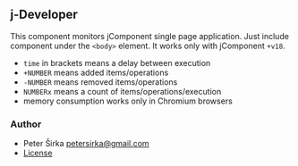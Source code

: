 ## j-Developer

This component monitors jComponent single page application. Just include component under the `<body>` element. It works only with jComponent `+v18`.

- `time` in brackets means a delay between execution
- `+NUMBER` means added items/operations
- `-NUMBER` means removed items/operations
- `NUMBERx` means a count of items/operations/execution
- memory consumption works only in Chromium browsers

### Author

- Peter Širka <petersirka@gmail.com>
- [License](https://www.totaljs.com/license/)